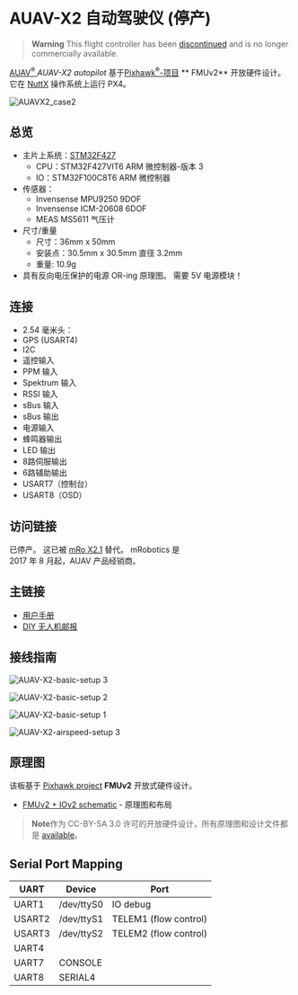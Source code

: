 # AUAV-X2 自动驾驶仪 (停产)

> **Warning** This flight controller has been [discontinued](../flight_controller/autopilot_experimental.md) and is no longer commercially available.

[AUAV<sup>&reg;</sup> ](http://www.auav.com/) *AUAV-X2 autopilot* 基于[Pixhawk<sup>&reg;</sup>-项目](https://pixhawk.org/) ** FMUv2** 开放硬件设计。 它在 [NuttX](http://nuttx.org) 操作系统上运行 PX4。

![AUAVX2_case2](../../images/auavx2_case2.jpg)

## 总览

* 主片上系统：[STM32F427](http://www.st.com/web/en/catalog/mmc/FM141/SC1169/SS1577/LN1789) 
  * CPU：STM32F427VIT6 ARM 微控制器-版本 3
  * IO：STM32F100C8T6 ARM 微控制器
* 传感器： 
  * Invensense MPU9250 9DOF
  * Invensense ICM-20608 6DOF
  * MEAS MS5611 气压计
* 尺寸/重量 
  * 尺寸：36mm x 50mm
  * 安装点：30.5mm x 30.5mm 直径 3.2mm
  * 重量: 10.9g
* 具有反向电压保护的电源 OR-ing 原理图。 需要 5V 电源模块！

## 连接

* 2.54 毫米头：
* GPS (USART4)
* I2C
* 遥控输入
* PPM 输入
* Spektrum 输入
* RSSI 输入
* sBus 输入 
* sBus 输出
* 电源输入
* 蜂鸣器输出
* LED 输出
* 8路伺服输出
* 6路辅助输出
* USART7（控制台）
* USART8（OSD）

## 访问链接

已停产。 这已被 [mRo X2.1](mro_x2.1.md) 替代。 mRobotics 是  
2017 年 8 月起，AUAV 产品经销商。

## 主链接

* [用户手册](http://arsovtech.com/wp-content/uploads/2015/08/AUAV-X2-user-manual-EN.pdf)
* [DIY 无人机邮报](http://diydrones.com/profiles/blogs/introducing-the-auav-x2-1-flight-controller)

## 接线指南

![AUAV-X2-basic-setup 3](../../images/auav_x2_basic_setup_3.png)

![AUAV-X2-basic-setup 2](../../images/auav_x2_basic_setup_2.jpg)

![AUAV-X2-basic-setup 1](../../images/auav_x2_basic_setup_1.png)

![AUAV-X2-airspeed-setup 3](../../images/auav_x2_airspeed_setup_3.png)

## 原理图

该板基于 [Pixhawk project](https://pixhawk.org/) **FMUv2** 开放式硬件设计。

* [FMUv2 + IOv2 schematic](https://raw.githubusercontent.com/PX4/Hardware/master/FMUv2/PX4FMUv2.4.5.pdf) - 原理图和布局

> **Note**作为 CC-BY-SA 3.0 许可的开放硬件设计，所有原理图和设计文件都是 [available](https://github.com/PX4/Hardware)。

## Serial Port Mapping

| UART   | Device     | Port                  |
| ------ | ---------- | --------------------- |
| UART1  | /dev/ttyS0 | IO debug              |
| USART2 | /dev/ttyS1 | TELEM1 (flow control) |
| USART3 | /dev/ttyS2 | TELEM2 (flow control) |
| UART4  |            |                       |
| UART7  | CONSOLE    |                       |
| UART8  | SERIAL4    |                       |